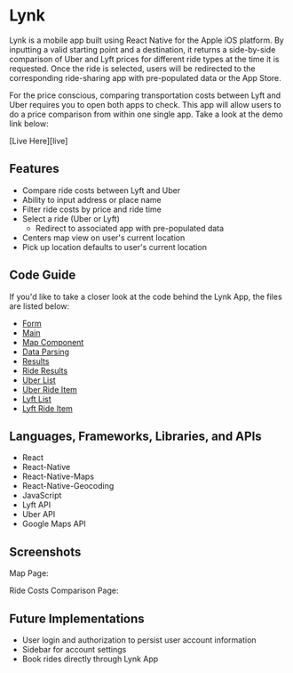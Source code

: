 # Lynk

Lynk is a mobile app built using React Native for the Apple iOS platform. By inputting a valid starting point and a destination, it returns a side-by-side comparison of Uber and Lyft prices for different ride types at the time it is requested. Once the ride is selected, users will be redirected to the corresponding ride-sharing app with pre-populated data or the App Store.

For the price conscious, comparing transportation costs between Lyft and Uber requires you to open both apps to check. This app will allow users to do a price comparison from within one single app. Take a look at the demo link below:

[Live Here][live]

<!-- [live]: demo link goes here-->

## Features

* Compare ride costs between Lyft and Uber
* Ability to input address or place name
* Filter ride costs by price and ride time
* Select a ride (Uber or Lyft)
  + Redirect to associated app with pre-populated data
* Centers map view on user's current location
* Pick up location defaults to user's current location

## Code Guide

If you'd like to take a closer look at the code behind the Lynk App, the files are listed below:

* [Form](./components/form.js)
* [Main](./components/main.js)
* [Map Component](./components/map_view_component.js)
* [Data Parsing](./components/data_parser.js)
* [Results](./components/results.js)
* [Ride Results](./components/ride_results.js)
* [Uber List](./components/uber_list.js)
* [Uber Ride Item](./components/uber_ride_item.js)
* [Lyft List](./components/lyft_list.js)
* [Lyft Ride Item](./components/lyft_ride_item.js)


## Languages, Frameworks, Libraries, and APIs

* React
* React-Native
* React-Native-Maps
* React-Native-Geocoding
* JavaScript
* Lyft API
* Uber API
* Google Maps API

## Screenshots

Map Page:
<!-- ![map page](./screenshots/homepage.jpg) -->

Ride Costs Comparison Page:
<!-- ![map page](./screenshots/homepage.jpg) -->

## Future Implementations
* User login and authorization to persist user account information
* Sidebar for account settings
* Book rides directly through Lynk App
